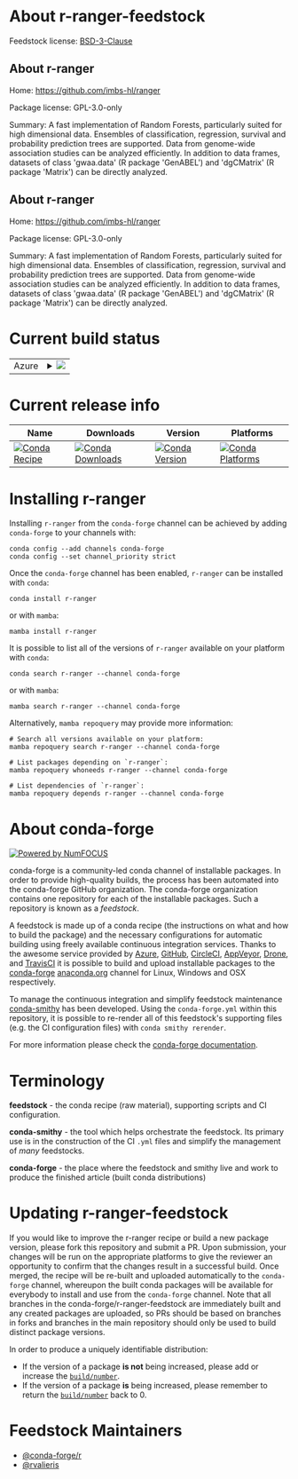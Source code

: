 About r-ranger-feedstock
========================

Feedstock license: [BSD-3-Clause](https://github.com/conda-forge/r-ranger-feedstock/blob/main/LICENSE.txt)


About r-ranger
--------------

Home: https://github.com/imbs-hl/ranger

Package license: GPL-3.0-only

Summary: A fast implementation of Random Forests, particularly suited for high dimensional data. Ensembles of classification, regression, survival and probability prediction trees are supported. Data from genome-wide association studies can be analyzed efficiently. In addition to data frames, datasets of class 'gwaa.data' (R package 'GenABEL') and 'dgCMatrix' (R package 'Matrix')  can be directly analyzed.

About r-ranger
--------------

Home: https://github.com/imbs-hl/ranger

Package license: GPL-3.0-only

Summary: A fast implementation of Random Forests, particularly suited for high dimensional data. Ensembles of classification, regression, survival and probability prediction trees are supported. Data from genome-wide association studies can be analyzed efficiently. In addition to data frames, datasets of class 'gwaa.data' (R package 'GenABEL') and 'dgCMatrix' (R package 'Matrix')  can be directly analyzed.

Current build status
====================


<table>
    
  <tr>
    <td>Azure</td>
    <td>
      <details>
        <summary>
          <a href="https://dev.azure.com/conda-forge/feedstock-builds/_build/latest?definitionId=1504&branchName=main">
            <img src="https://dev.azure.com/conda-forge/feedstock-builds/_apis/build/status/r-ranger-feedstock?branchName=main">
          </a>
        </summary>
        <table>
          <thead><tr><th>Variant</th><th>Status</th></tr></thead>
          <tbody><tr>
              <td>linux_64_r_base4.4</td>
              <td>
                <a href="https://dev.azure.com/conda-forge/feedstock-builds/_build/latest?definitionId=1504&branchName=main">
                  <img src="https://dev.azure.com/conda-forge/feedstock-builds/_apis/build/status/r-ranger-feedstock?branchName=main&jobName=linux&configuration=linux%20linux_64_r_base4.4" alt="variant">
                </a>
              </td>
            </tr><tr>
              <td>linux_64_r_base4.5</td>
              <td>
                <a href="https://dev.azure.com/conda-forge/feedstock-builds/_build/latest?definitionId=1504&branchName=main">
                  <img src="https://dev.azure.com/conda-forge/feedstock-builds/_apis/build/status/r-ranger-feedstock?branchName=main&jobName=linux&configuration=linux%20linux_64_r_base4.5" alt="variant">
                </a>
              </td>
            </tr><tr>
              <td>linux_aarch64_r_base4.4</td>
              <td>
                <a href="https://dev.azure.com/conda-forge/feedstock-builds/_build/latest?definitionId=1504&branchName=main">
                  <img src="https://dev.azure.com/conda-forge/feedstock-builds/_apis/build/status/r-ranger-feedstock?branchName=main&jobName=linux&configuration=linux%20linux_aarch64_r_base4.4" alt="variant">
                </a>
              </td>
            </tr><tr>
              <td>linux_aarch64_r_base4.5</td>
              <td>
                <a href="https://dev.azure.com/conda-forge/feedstock-builds/_build/latest?definitionId=1504&branchName=main">
                  <img src="https://dev.azure.com/conda-forge/feedstock-builds/_apis/build/status/r-ranger-feedstock?branchName=main&jobName=linux&configuration=linux%20linux_aarch64_r_base4.5" alt="variant">
                </a>
              </td>
            </tr><tr>
              <td>linux_ppc64le_r_base4.4</td>
              <td>
                <a href="https://dev.azure.com/conda-forge/feedstock-builds/_build/latest?definitionId=1504&branchName=main">
                  <img src="https://dev.azure.com/conda-forge/feedstock-builds/_apis/build/status/r-ranger-feedstock?branchName=main&jobName=linux&configuration=linux%20linux_ppc64le_r_base4.4" alt="variant">
                </a>
              </td>
            </tr><tr>
              <td>linux_ppc64le_r_base4.5</td>
              <td>
                <a href="https://dev.azure.com/conda-forge/feedstock-builds/_build/latest?definitionId=1504&branchName=main">
                  <img src="https://dev.azure.com/conda-forge/feedstock-builds/_apis/build/status/r-ranger-feedstock?branchName=main&jobName=linux&configuration=linux%20linux_ppc64le_r_base4.5" alt="variant">
                </a>
              </td>
            </tr><tr>
              <td>osx_64_r_base4.4</td>
              <td>
                <a href="https://dev.azure.com/conda-forge/feedstock-builds/_build/latest?definitionId=1504&branchName=main">
                  <img src="https://dev.azure.com/conda-forge/feedstock-builds/_apis/build/status/r-ranger-feedstock?branchName=main&jobName=osx&configuration=osx%20osx_64_r_base4.4" alt="variant">
                </a>
              </td>
            </tr><tr>
              <td>osx_64_r_base4.5</td>
              <td>
                <a href="https://dev.azure.com/conda-forge/feedstock-builds/_build/latest?definitionId=1504&branchName=main">
                  <img src="https://dev.azure.com/conda-forge/feedstock-builds/_apis/build/status/r-ranger-feedstock?branchName=main&jobName=osx&configuration=osx%20osx_64_r_base4.5" alt="variant">
                </a>
              </td>
            </tr><tr>
              <td>osx_arm64_r_base4.4</td>
              <td>
                <a href="https://dev.azure.com/conda-forge/feedstock-builds/_build/latest?definitionId=1504&branchName=main">
                  <img src="https://dev.azure.com/conda-forge/feedstock-builds/_apis/build/status/r-ranger-feedstock?branchName=main&jobName=osx&configuration=osx%20osx_arm64_r_base4.4" alt="variant">
                </a>
              </td>
            </tr><tr>
              <td>osx_arm64_r_base4.5</td>
              <td>
                <a href="https://dev.azure.com/conda-forge/feedstock-builds/_build/latest?definitionId=1504&branchName=main">
                  <img src="https://dev.azure.com/conda-forge/feedstock-builds/_apis/build/status/r-ranger-feedstock?branchName=main&jobName=osx&configuration=osx%20osx_arm64_r_base4.5" alt="variant">
                </a>
              </td>
            </tr><tr>
              <td>win_64_r_base4.4</td>
              <td>
                <a href="https://dev.azure.com/conda-forge/feedstock-builds/_build/latest?definitionId=1504&branchName=main">
                  <img src="https://dev.azure.com/conda-forge/feedstock-builds/_apis/build/status/r-ranger-feedstock?branchName=main&jobName=win&configuration=win%20win_64_r_base4.4" alt="variant">
                </a>
              </td>
            </tr><tr>
              <td>win_64_r_base4.5</td>
              <td>
                <a href="https://dev.azure.com/conda-forge/feedstock-builds/_build/latest?definitionId=1504&branchName=main">
                  <img src="https://dev.azure.com/conda-forge/feedstock-builds/_apis/build/status/r-ranger-feedstock?branchName=main&jobName=win&configuration=win%20win_64_r_base4.5" alt="variant">
                </a>
              </td>
            </tr>
          </tbody>
        </table>
      </details>
    </td>
  </tr>
</table>

Current release info
====================

| Name | Downloads | Version | Platforms |
| --- | --- | --- | --- |
| [![Conda Recipe](https://img.shields.io/badge/recipe-r--ranger-green.svg)](https://anaconda.org/conda-forge/r-ranger) | [![Conda Downloads](https://img.shields.io/conda/dn/conda-forge/r-ranger.svg)](https://anaconda.org/conda-forge/r-ranger) | [![Conda Version](https://img.shields.io/conda/vn/conda-forge/r-ranger.svg)](https://anaconda.org/conda-forge/r-ranger) | [![Conda Platforms](https://img.shields.io/conda/pn/conda-forge/r-ranger.svg)](https://anaconda.org/conda-forge/r-ranger) |

Installing r-ranger
===================

Installing `r-ranger` from the `conda-forge` channel can be achieved by adding `conda-forge` to your channels with:

```
conda config --add channels conda-forge
conda config --set channel_priority strict
```

Once the `conda-forge` channel has been enabled, `r-ranger` can be installed with `conda`:

```
conda install r-ranger
```

or with `mamba`:

```
mamba install r-ranger
```

It is possible to list all of the versions of `r-ranger` available on your platform with `conda`:

```
conda search r-ranger --channel conda-forge
```

or with `mamba`:

```
mamba search r-ranger --channel conda-forge
```

Alternatively, `mamba repoquery` may provide more information:

```
# Search all versions available on your platform:
mamba repoquery search r-ranger --channel conda-forge

# List packages depending on `r-ranger`:
mamba repoquery whoneeds r-ranger --channel conda-forge

# List dependencies of `r-ranger`:
mamba repoquery depends r-ranger --channel conda-forge
```


About conda-forge
=================

[![Powered by
NumFOCUS](https://img.shields.io/badge/powered%20by-NumFOCUS-orange.svg?style=flat&colorA=E1523D&colorB=007D8A)](https://numfocus.org)

conda-forge is a community-led conda channel of installable packages.
In order to provide high-quality builds, the process has been automated into the
conda-forge GitHub organization. The conda-forge organization contains one repository
for each of the installable packages. Such a repository is known as a *feedstock*.

A feedstock is made up of a conda recipe (the instructions on what and how to build
the package) and the necessary configurations for automatic building using freely
available continuous integration services. Thanks to the awesome service provided by
[Azure](https://azure.microsoft.com/en-us/services/devops/), [GitHub](https://github.com/),
[CircleCI](https://circleci.com/), [AppVeyor](https://www.appveyor.com/),
[Drone](https://cloud.drone.io/welcome), and [TravisCI](https://travis-ci.com/)
it is possible to build and upload installable packages to the
[conda-forge](https://anaconda.org/conda-forge) [anaconda.org](https://anaconda.org/)
channel for Linux, Windows and OSX respectively.

To manage the continuous integration and simplify feedstock maintenance
[conda-smithy](https://github.com/conda-forge/conda-smithy) has been developed.
Using the ``conda-forge.yml`` within this repository, it is possible to re-render all of
this feedstock's supporting files (e.g. the CI configuration files) with ``conda smithy rerender``.

For more information please check the [conda-forge documentation](https://conda-forge.org/docs/).

Terminology
===========

**feedstock** - the conda recipe (raw material), supporting scripts and CI configuration.

**conda-smithy** - the tool which helps orchestrate the feedstock.
                   Its primary use is in the construction of the CI ``.yml`` files
                   and simplify the management of *many* feedstocks.

**conda-forge** - the place where the feedstock and smithy live and work to
                  produce the finished article (built conda distributions)


Updating r-ranger-feedstock
===========================

If you would like to improve the r-ranger recipe or build a new
package version, please fork this repository and submit a PR. Upon submission,
your changes will be run on the appropriate platforms to give the reviewer an
opportunity to confirm that the changes result in a successful build. Once
merged, the recipe will be re-built and uploaded automatically to the
`conda-forge` channel, whereupon the built conda packages will be available for
everybody to install and use from the `conda-forge` channel.
Note that all branches in the conda-forge/r-ranger-feedstock are
immediately built and any created packages are uploaded, so PRs should be based
on branches in forks and branches in the main repository should only be used to
build distinct package versions.

In order to produce a uniquely identifiable distribution:
 * If the version of a package **is not** being increased, please add or increase
   the [``build/number``](https://docs.conda.io/projects/conda-build/en/latest/resources/define-metadata.html#build-number-and-string).
 * If the version of a package **is** being increased, please remember to return
   the [``build/number``](https://docs.conda.io/projects/conda-build/en/latest/resources/define-metadata.html#build-number-and-string)
   back to 0.

Feedstock Maintainers
=====================

* [@conda-forge/r](https://github.com/orgs/conda-forge/teams/r/)
* [@rvalieris](https://github.com/rvalieris/)

